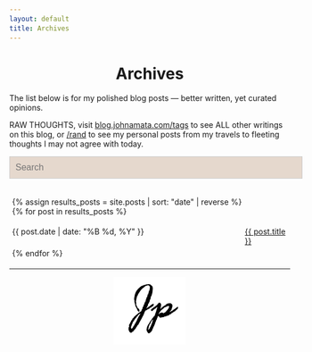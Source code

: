 ```yaml
---
layout: default
title: Archives
---
```


<div class="listing">

<center>
<h1>Archives</h1>
</center>

<p>The list below is for my polished blog posts — better written, yet curated opinions.</p>

<p>RAW THOUGHTS, visit <a href="{{ "/tags" | prepend: site.url }}">blog.johnamata.com/tags</a> to see ALL other writings on this blog, or <a href="/rand">/rand</a> to see my personal posts from my travels to fleeting  thoughts I may not agree with today.</p>

<input type="text" id="searchInput" placeholder="Search">

<p></p>

<div id="resultCount"></div>
<p></p>
<script>
//DOMContentLoaded event --> fires when html doc is loaded, doesnt wait for styles, images, frames to load
//more: https://developer.mozilla.org/en-US/docs/Web/API/Document/DOMContentLoaded_event
//moved updateSearch to this event listener to guarantee it gets access to all DOM elements

//did it as i added posts/result counting and my old script was executing before the entire DOM was fully constructed,
//so DOMContentLoaded basically delays the execution of your script until the moment the DOM is

document.addEventListener('DOMContentLoaded', function() {
var searchInput = document.getElementById('searchInput');
searchInput.addEventListener('keyup', updateSearch);
updateSearch();
function updateSearch() {
var searchQuery = searchInput.value.toLowerCase().split(' ');
var results = document.querySelectorAll('.posts-row');
var count = 0;
results.forEach(function(posts) {
var dateCell = posts.querySelectorAll('.posts-cell')[0];
var titleCell = posts.querySelectorAll('.posts-cell')[1];
var descriptionCell = posts.querySelectorAll('.posts-cell')[2];
var date = dateCell ? dateCell.textContent.toLowerCase() : '';
var title = titleCell ? titleCell.textContent.toLowerCase() : '';
var description = descriptionCell ? descriptionCell.textContent.toLowerCase() : '';

            var match = searchQuery.every(function(keyword) {
                return date.includes(keyword) || title.includes(keyword) || description.includes(keyword);
            });
            if (match) {
                posts.style.display = '';
                count++;
            } else {
                posts.style.display = 'none';
            }
        });
        var resultText = searchQuery.join('').length === 0 ? 'Total of ' : 'Showing ';
        document.getElementById('resultCount').textContent = resultText + count + ' results';
    }

});
</script>

<div class="posts-table">

{% assign results_posts = site.posts | sort: "date" | reverse %}
{% for post in results_posts %}

<div class="posts-row">
<div class="posts-cell">{{ post.date | date: "%B %d, %Y" }}</div>
<!-- <div class="posts-cell">{{ post.date | date: "%Y-%m-%d" }}</div> -->
<div class="posts-cell"><a href="{{ site.baseurl }}{{ post.url | relative_url }}">{{ post.title }}</a></div>
</div>
{% endfor %}

</div>

<style>
.table-table {
    display: table;
    width: 100%;
    border-spacing: 5px;
}

.table-row {
    display: table-row;
}

.table-cell {
    display: table-cell;
    vertical-align: top;
}
</style>

<style>
.posts-table {
    display: table;
    width: 100%;
    border-spacing: 5px;
}

.posts-row {
    display: table-row;
}

.posts-cell {
    display: table-cell;
    vertical-align: top;
}

#searchInput {
    width: 100%;
    padding: 10px; 
    font-size: 16px; 
    border: 1px solid #ccc; 
    background-color: #e5d8cd;
}
</style>

<hr/>
<div style="display: flex; justify-content: center;">
  <img src="/assets/transparent-sign.png"> 
</div>
